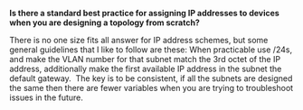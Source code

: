 **Is there a standard best practice for assigning IP addresses to devices when you are designing a topology from scratch?**

There is no one size fits all answer for IP address schemes, but some general guidelines that I like to follow are these: When practicable use /24s, and make the VLAN number for that subnet match the 3rd octet of the IP address, additionally make the first available IP address in the subnet the default gateway.  The key is to be consistent, if all the subnets are designed the same then there are fewer variables when you are trying to troubleshoot issues in the future.



